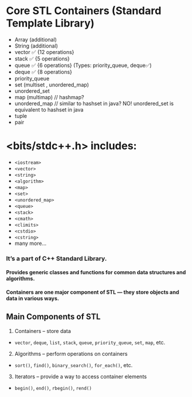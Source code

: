 # Core STL Containers (Standard Template Library) 
- Array (additional)
- String (additional)
- vector ✅ {12 operations}
- stack ✅ {5 operations}
- queue ✅ {6 operations} (Types: priority_queue, deque✅)
- deque ✅ {8 operations}
- priority_queue
- set (multiset , unordered_map)
- unordered_set
- map (multimap) // hashmap?
- unordered_map // similar to hashset in java? NO! unordered_set is equivalent to hashset in java
- tuple
- pair

# <bits/stdc++.h> includes:

- `<iostream>`
- `<vector>`
- `<string>`
- `<algorithm>`
- `<map>`
- `<set>`
- `<unordered_map>`
- `<queue>`
- `<stack>`
- `<cmath>`
- `<climits>`
- `<cstdio>`
- `<cstring>`
- many more...


### It’s a part of C++ Standard Library.
#### Provides generic classes and functions for common data structures and algorithms.
#### Containers are one major component of STL — they store objects and data in various ways.

## Main Components of STL
1. Containers – store data
- `vector`, `deque`, `list`, `stack`, `queue`, `priority_queue`, `set`, `map`, etc.
2. Algorithms – perform operations on containers
- `sort()`, `find()`, `binary_search()`, `for_each()`, etc.
3. Iterators – provide a way to access container elements 
- `begin()`, `end()`, `rbegin()`, `rend()`